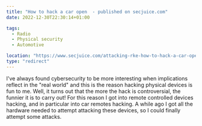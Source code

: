 ```yaml
---
title: "How to hack a car open  - published on secjuice.com"
date: 2022-12-30T22:30:14+01:00

tags:
  - Radio
  - Physical security
  - Automotive

location: "https://www.secjuice.com/attacking-rke-how-to-hack-a-car-open/"
type: "redirect"
---
```


I've always found cybersecurity to be more interesting when  implications reflect in the "real world" and this is the reason hacking  physical devices is fun to me. Well, it turns out that the more the hack is controversial, the funnier it is to carry out!  For this reason I  got into remote controlled devices hacking, and in particular into car  remotes hacking. A while ago I got all the hardware needed to attempt  attacking these devices, so I could finally attempt some attacks.
